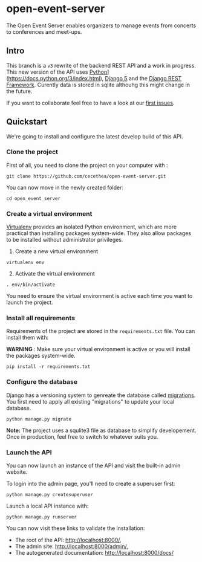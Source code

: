 # open-event-server
The Open Event Server enables organizers to manage events from concerts to conferences and meet-ups.

## Intro

This branch is a `v3` rewrite of the backend REST API and a work in progress. 
This new version of the API uses [Python]([https://www.python.org)](https://docs.python.org/3/index.html),
[Django 5](https://docs.djangoproject.com/en/dev/releases/5.0/)
and the [Django REST Framework](https://www.django-rest-framework.org).
Curently data is stored in sqlite althouhg this might change in the future.

If you want to collaborate feel free to have a look at our
[first issues](https://github.com/fossasia/open-event-server/issues?q=is%3Aissue+is%3Aopen+label%3Aopen-for-all+label%3Av3+).

## Quickstart

We're going to install and configure the latest develop build of this API.

### Clone the project

First of all, you need to clone the project on your computer with :

```
git clone https://github.com/cecethea/open-event-server.git
```

You can now move in the newly created folder:

```
cd open_event_server
```

### Create a virtual environment

[Virtualenv](https://virtualenv.pypa.io/) provides an isolated Python environment, which are more practical than installing packages system-wide. They also allow packages to be installed without administrator privileges.

1. Create a new virtual environment
```
virtualenv env
```

2. Activate the virtual environment
```
. env/bin/activate
```

You need to ensure the virtual environment is active each time you want to launch the project.

### Install all requirements

Requirements of the project are stored in the `requirements.txt` file.
You can install them with:

**WARNING** : Make sure your virtual environment is active or you will install the packages system-wide.
```
pip install -r requirements.txt
```
### Configure the database

Django has a versioning system to genreate the database called
[migrations](https://docs.djangoproject.com/en/4.2/topics/migrations/).
You first need to apply all existing "migrations" to update your local database.

```
python manage.py migrate
```

**Note:** The project uses a squlite3 file as database to simplify developement.
Once in production, feel free to switch to whatever suits you.

### Launch the API

You can now launch an instance of the API and visit the built-in admin website.

To login into the admin page, you'll need to create a superuser first:
```
python manage.py createsuperuser
```
Launch a local API instance with:
```
python manage.py runserver
```

You can now visit these links to validate the installation:

- The root of the API: [http://localhost:8000/](http://localhost:8000/),
- The admin site: [http://localhost:8000/admin/](http://localhost:8000/admin),
- The autogenerated documentation: [http://localhost:8000/docs/](http://localhost:8000/docs)

